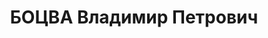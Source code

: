 ---
title: БОЦВА Владимир Петрович
description: "1902 р. н., м. П'ятигорськ Терської обл. Росіянин, чл. ВКП(б), освіта\
  \ початкова, комбат, капітан, м. Житомир Житомирської обл. \n  Заарештований 29\
  \ вересня 1937 р. Обвинувачувався в причетності до а.-р. фа-шистської змови. За\
  \ вироком ВК ВС СРСР від 23 грудня 1937 р. розстріляний 23 грудня 1937 р. у м. Київ.\
  \ \n  Реабілітований у 1958 р."
---